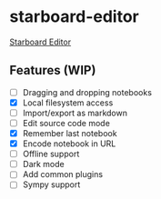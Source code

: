 # starboard-editor

[Starboard Editor](https://stefnotch.github.io/starboard-editor/)

## Features (WIP)

- [ ] Dragging and dropping notebooks
- [x] Local filesystem access
- [ ] Import/export as markdown
- [ ] Edit source code mode
- [x] Remember last notebook
- [x] Encode notebook in URL
- [ ] Offline support
- [ ] Dark mode
- [ ] Add common plugins
- [ ] Sympy support
